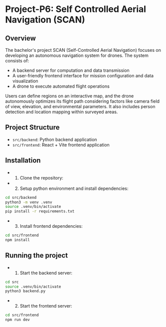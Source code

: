 # Project-P6: Self Controlled Aerial Navigation (SCAN)

## Overview
The bachelor's project SCAN (Self-Controlled Aerial Navigation) focuses on developing an autonomous navigation system for drones. The system consists of:

- A backend server for computation and data transmission
- A user-friendly frontend interface for mission configuration and data visualization
- A drone to execute automated flight operations

Users can define regions on an interactive map, and the drone autonomously optimizes its flight path considering factors like camera field of view, elevation, and environmental parameters. It also includes person detection and location mapping within surveyed areas.

## Project Structure

- `src/backend`: Python backend application
- `src/frontend`: React + Vite frontend application

## Installation

- 1. Clone the repository:
- 2. Setup python environment and install dependencies:

```bash
cd src/backend
python3 -m venv .venv
source .venv/bin/activate
pip install -r requirements.txt
```

- 3. Install frontend dependencies:

```bash
cd src/frontend
npm install
```

## Running the project

- 1. Start the backend server:

```bash
cd src
source .venv/bin/activate
python3 backend.py
```

- 2. Start the frontend server:

```bash
cd src/frontend
npm run dev
```
